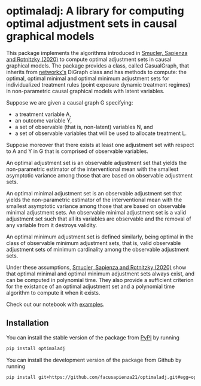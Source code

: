 # optimaladj: A library for computing optimal adjustment sets in causal graphical models

This package implements the algorithms introduced in [Smucler, Sapienza and Rotnitzky (2020)](https://arxiv.org/abs/2004.10521) to compute optimal adjustment sets in causal graphical models.
The package provides a class, called CasualGraph, that inherits from [networkx's](https://networkx.org/) DiGraph class and has methods
to compute: the optimal, optimal minimal and optimal minimum adjustment sets for individualized
treatment rules (point exposure dynamic treatment regimes) in non-parametric causal graphical
models with latent variables. 

Suppose we are given a causal graph G specifying:

* a treatment variable A,
* an outcome variable Y,
* a set of observable (that is, non-latent) variables N, and
* a set of observable variables that will be used to allocate treatment L.

Suppose moreover that there exists at least one adjustment set with respect to A and Y in G that is comprised of observable variables.

An optimal adjustment set is an observable adjustment set that yields the non-parametric estimator of the interventional mean with the smallest asymptotic variance among those that are based on observable adjustment sets. 

An optimal minimal adjustment set is an observable adjustment set that yields the non-parametric estimator of the interventional mean with the smallest asymptotic variance among those that are based on observable minimal adjustment sets. An observable minimal adjustment set is a valid adjustment set such that all its variables are observable and the removal of any variable from it destroys validity.

An optimal minimum adjustment set is defined similarly, being optimal in the class of observable minimum adjustment sets, that is, valid observable adjustment sets of minimum cardinality among the observable adjustment sets.

Under these assumptions, [Smucler, Sapienza and Rotnitzky (2020)](https://arxiv.org/abs/2004.10521) show that 
optimal minimal and optimal minimum adjustment sets always exist, and can be computed in polynomial time. They also provide a sufficient criterion for the existance of an optimal adjustment set and a polynomial time algorithm to compute it when it exists.

Check out our notebook with [examples](https://github.com/facusapienza21/optimaladj/blob/main/examples/Examples.ipynb).

## Installation

You can install the stable version of the package from [PyPI](https://pypi.org/project/optimaladj/0.0.1/) by running

```sh
pip install optimaladj
```

You can install the development version of the package from Github by running

```sh
pip install git+https://github.com/facusapienza21/optimaladj.git#egg=optimaladj
```


